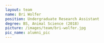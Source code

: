 ```yaml
---
layout: team
name: Bri Wolfer 
position: Undergraduate Research Assistant
degree: BS, Animal Science (2018)
picture: /images/team/bri-wolfer.jpg
pic_name: alumni_pic
---
```

